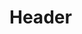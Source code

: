 <!-- TITLE: Un Mariage Forcé -->
<!-- SUBTITLE: Présentation du livre : Un Mariage Forcé -->

# Header